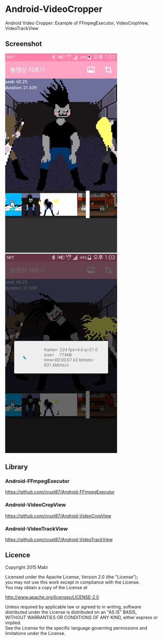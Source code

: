# Android-VideoCropper
Android Video Cropper: Example of FFmpegExecutor, VideoCropView, VideoTrackView

## Screenshot
![](./Screenshot2.png) ![](./Screenshot3.png)

## Library
### Android-FFmpegExecutor
https://github.com/crust87/Android-FFmpegExecutor

### Android-VideoCropView
https://github.com/crust87/Android-VideoCropView

### Android-VideoTrackView
https://github.com/crust87/Android-VideoTrackView

## Licence
Copyright 2015 Mabi

Licensed under the Apache License, Version 2.0 (the "License");<br/>
you may not use this work except in compliance with the License.<br/>
You may obtain a copy of the License at

http://www.apache.org/licenses/LICENSE-2.0

Unless required by applicable law or agreed to in writing, software<br/>
distributed under the License is distributed on an "AS IS" BASIS,<br/>
WITHOUT WARRANTIES OR CONDITIONS OF ANY KIND, either express or implied.<br/>
See the License for the specific language governing permissions and<br/>
limitations under the License.
